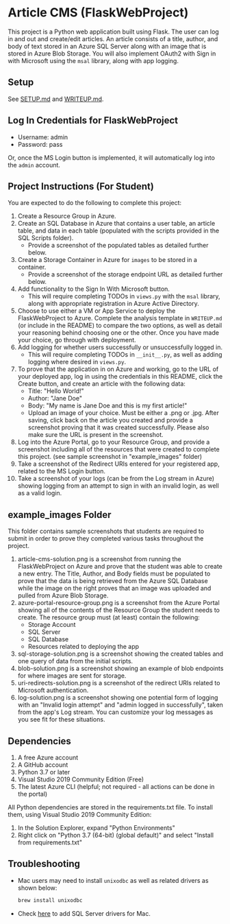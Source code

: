 # Article CMS (FlaskWebProject)

This project is a Python web application built using Flask. The user can log in and out and create/edit articles. An article consists of a title, author, and body of text stored in an Azure SQL Server along with an image that is stored in Azure Blob Storage. You will also implement OAuth2 with Sign in with Microsoft using the `msal` library, along with app logging.

## Setup

See [SETUP.md](SETUP.md) and [WRITEUP.md](WRITEUP.md).

## Log In Credentials for FlaskWebProject

- Username: admin
- Password: pass

Or, once the MS Login button is implemented, it will automatically log into the `admin` account.

## Project Instructions (For Student)

You are expected to do the following to complete this project:
1. Create a Resource Group in Azure.
2. Create an SQL Database in Azure that contains a user table, an article table, and data in each table (populated with the scripts provided in the SQL Scripts folder).
    - Provide a screenshot of the populated tables as detailed further below.
3. Create a Storage Container in Azure for `images` to be stored in a container.
    - Provide a screenshot of the storage endpoint URL as detailed further below.
4. Add functionality to the Sign In With Microsoft button. 
    - This will require completing TODOs in `views.py` with the `msal` library, along with appropriate registration in Azure Active Directory.
5. Choose to use either a VM or App Service to deploy the FlaskWebProject to Azure. Complete the analysis template in `WRITEUP.md` (or include in the README) to compare the two options, as well as detail your reasoning behind choosing one or the other. Once you have made your choice, go through with deployment.
6. Add logging for whether users successfully or unsuccessfully logged in.
    - This will require completing TODOs in `__init__.py`, as well as adding logging where desired in `views.py`.
7. To prove that the application in on Azure and working, go to the URL of your deployed app, log in using the credentials in this README, click the Create button, and create an article with the following data:
	- Title: "Hello World!"
	- Author: "Jane Doe"
	- Body: "My name is Jane Doe and this is my first article!"
	- Upload an image of your choice. Must be either a .png or .jpg.
   After saving, click back on the article you created and provide a screenshot proving that it was created successfully. Please also make sure the URL is present in the screenshot.
8. Log into the Azure Portal, go to your Resource Group, and provide a screenshot including all of the resources that were created to complete this project. (see sample screenshot in "example_images" folder)
9. Take a screenshot of the Redirect URIs entered for your registered app, related to the MS Login button.
10. Take a screenshot of your logs (can be from the Log stream in Azure) showing logging from an attempt to sign in with an invalid login, as well as a valid login.

## example_images Folder

This folder contains sample screenshots that students are required to submit in order to prove they completed various tasks throughout the project.

1. article-cms-solution.png is a screenshot from running the FlaskWebProject on Azure and prove that the student was able to create a new entry. The Title, Author, and Body fields must be populated to prove that the data is being retrieved from the Azure SQL Database while the image on the right proves that an image was uploaded and pulled from Azure Blob Storage.
2. azure-portal-resource-group.png is a screenshot from the Azure Portal showing all of the contents of the Resource Group the student needs to create. The resource group must (at least) contain the following:
	- Storage Account
	- SQL Server
	- SQL Database
	- Resources related to deploying the app
3. sql-storage-solution.png is a screenshot showing the created tables and one query of data from the initial scripts.
4. blob-solution.png is a screenshot showing an example of blob endpoints for where images are sent for storage.
5. uri-redirects-solution.png is a screenshot of the redirect URIs related to Microsoft authentication.
6. log-solution.png is a screenshot showing one potential form of logging with an "Invalid login attempt" and "admin logged in successfully", taken from the app's Log stream. You can customize your log messages as you see fit for these situations.

## Dependencies

1. A free Azure account
2. A GitHub account
3. Python 3.7 or later
4. Visual Studio 2019 Community Edition (Free)
5. The latest Azure CLI (helpful; not required - all actions can be done in the portal)

All Python dependencies are stored in the requirements.txt file. To install them, using Visual Studio 2019 Community Edition:
1. In the Solution Explorer, expand "Python Environments"
2. Right click on "Python 3.7 (64-bit) (global default)" and select "Install from requirements.txt"

## Troubleshooting

- Mac users may need to install `unixodbc` as well as related drivers as shown below:
    ```bash
    brew install unixodbc
    ```
- Check [here](https://docs.microsoft.com/en-us/sql/connect/odbc/linux-mac/install-microsoft-odbc-driver-sql-server-macos?view=sql-server-ver15) to add SQL Server drivers for Mac.
